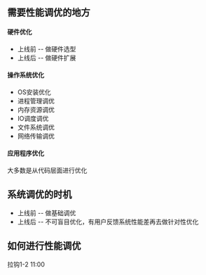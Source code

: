 ## 需要性能调优的地方

#### 硬件优化

- 上线前 -- 做硬件选型
- 上线后 -- 做硬件扩展



#### 操作系统优化

- OS安装优化
- 进程管理调优
- 内存资源调优
- IO调度调优
- 文件系统调优
- 网络传输调优



#### 应用程序优化

大多数是从代码层面进行优化









## 系统调优的时机

- 上线前 -- 做基础调优
- 上线后 -- 不可盲目优化，有用户反馈系统性能差再去做针对性优化









## 如何进行性能调优

拉钩1-2 11:00


